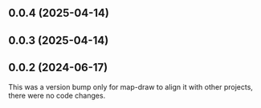 ## 0.0.4 (2025-04-14)

## 0.0.3 (2025-04-14)

## 0.0.2 (2024-06-17)

This was a version bump only for map-draw to align it with other projects, there were no code changes.
